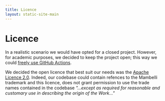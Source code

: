 ```yaml
---
title: Licence
layout: static-site-main
---
```


# Licence

In a realistic scenario we would have opted for a closed project. However, for academic purposes,
we decided to keep the project open; this way we could
[freely use GitHub Actions](https://docs.github.com/en/billing/managing-billing-for-github-actions/about-billing-for-github-actions).

We decided the open licence that best suit our needs was the
[Apache Licence 2.0](https://www.apache.org/licenses/LICENSE-2.0). Indeed, our codebase could contain
refences to the Mambelli trademark and this licence, does not grant permission to use the trade
names contained in the codebase
_"...except as required for reasonable and customary use in describing the origin of the Work..."_

